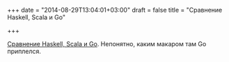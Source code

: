 +++
date = "2014-08-29T13:04:01+03:00"
draft = false
title = "Сравнение Haskell, Scala и Go"

+++

<p><a href="https://blog.cppcabrera.com/posts/comparing-lanugages-i.html">Сравнение Haskell, Scala и&nbsp;Go</a>. Непонятно, каким макаром там Go приплелся.</p>

